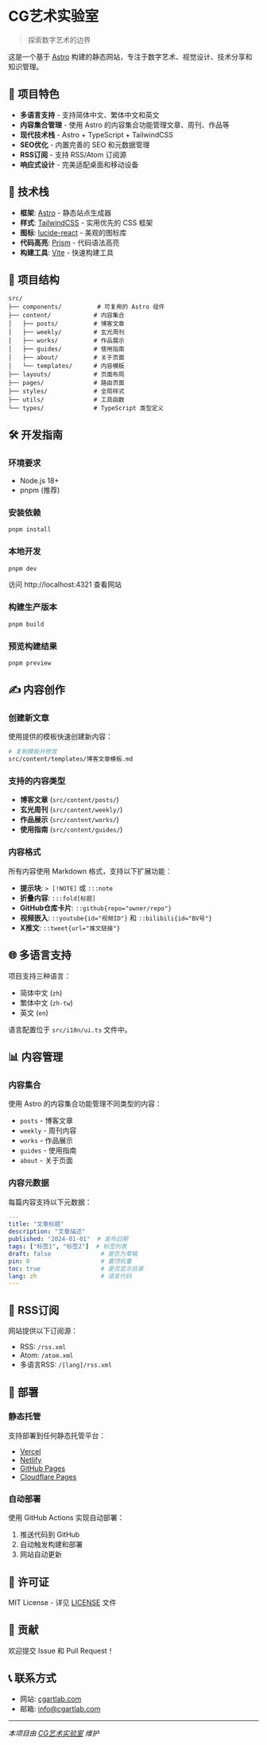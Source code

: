 # CG艺术实验室

> 探索数字艺术的边界

这是一个基于 [Astro](https://astro.build) 构建的静态网站，专注于数字艺术、视觉设计、技术分享和知识管理。

## 🌟 项目特色

- **多语言支持** - 支持简体中文、繁体中文和英文
- **内容集合管理** - 使用 Astro 的内容集合功能管理文章、周刊、作品等
- **现代技术栈** - Astro + TypeScript + TailwindCSS
- **SEO优化** - 内置完善的 SEO 和元数据管理
- **RSS订阅** - 支持 RSS/Atom 订阅源
- **响应式设计** - 完美适配桌面和移动设备

## 🚀 技术栈

- **框架**: [Astro](https://astro.build) - 静态站点生成器
- **样式**: [TailwindCSS](https://tailwindcss.com) - 实用优先的 CSS 框架
- **图标**: [lucide-react](https://lucide.dev) - 美观的图标库
- **代码高亮**: [Prism](https://prismjs.com) - 代码语法高亮
- **构建工具**: [Vite](https://vitejs.dev) - 快速构建工具

## 📁 项目结构

```
src/
├── components/          # 可复用的 Astro 组件
├── content/            # 内容集合
│   ├── posts/          # 博客文章
│   ├── weekly/         # 玄光周刊
│   ├── works/          # 作品展示
│   ├── guides/         # 使用指南
│   ├── about/          # 关于页面
│   └── templates/      # 内容模板
├── layouts/            # 页面布局
├── pages/              # 路由页面
├── styles/             # 全局样式
├── utils/              # 工具函数
└── types/              # TypeScript 类型定义
```

## 🛠️ 开发指南

### 环境要求

- Node.js 18+ 
- pnpm (推荐)

### 安装依赖

```bash
pnpm install
```

### 本地开发

```bash
pnpm dev
```

访问 http://localhost:4321 查看网站

### 构建生产版本

```bash
pnpm build
```

### 预览构建结果

```bash
pnpm preview
```

## ✍️ 内容创作

### 创建新文章

使用提供的模板快速创建新内容：

```bash
# 复制模板并修改
src/content/templates/博客文章模板.md
```

### 支持的内容类型

- **博客文章** (`src/content/posts/`)
- **玄光周刊** (`src/content/weekly/`)
- **作品展示** (`src/content/works/`)
- **使用指南** (`src/content/guides/`)

### 内容格式

所有内容使用 Markdown 格式，支持以下扩展功能：

- **提示块**: `> [!NOTE]` 或 `:::note`
- **折叠内容**: `:::fold[标题]`
- **GitHub仓库卡片**: `::github{repo="owner/repo"}`
- **视频嵌入**: `::youtube{id="视频ID"}` 和 `::bilibili{id="BV号"}`
- **X推文**: `::tweet{url="推文链接"}`

## 🌐 多语言支持

项目支持三种语言：
- 简体中文 (`zh`)
- 繁体中文 (`zh-tw`) 
- 英文 (`en`)

语言配置位于 `src/i18n/ui.ts` 文件中。

## 📊 内容管理

### 内容集合

使用 Astro 的内容集合功能管理不同类型的内容：

- `posts` - 博客文章
- `weekly` - 周刊内容
- `works` - 作品展示
- `guides` - 使用指南
- `about` - 关于页面

### 内容元数据

每篇内容支持以下元数据：

```yaml
---
title: "文章标题"
description: "文章描述"
published: "2024-01-01"  # 发布日期
tags: ["标签1", "标签2"]  # 标签列表
draft: false              # 是否为草稿
pin: 0                    # 置顶权重
toc: true                 # 是否显示目录
lang: zh                  # 语言代码
---
```

## 🔄 RSS订阅

网站提供以下订阅源：

- RSS: `/rss.xml`
- Atom: `/atom.xml`
- 多语言RSS: `/[lang]/rss.xml`

## 📱 部署

### 静态托管

支持部署到任何静态托管平台：

- [Vercel](https://vercel.com)
- [Netlify](https://netlify.com)
- [GitHub Pages](https://pages.github.com)
- [Cloudflare Pages](https://pages.cloudflare.com)

### 自动部署

使用 GitHub Actions 实现自动部署：

1. 推送代码到 GitHub
2. 自动触发构建和部署
3. 网站自动更新

## 📄 许可证

MIT License - 详见 [LICENSE](LICENSE) 文件

## 🤝 贡献

欢迎提交 Issue 和 Pull Request！

## 📞 联系方式

- 网站: [cgartlab.com](https://cgartlab.com)
- 邮箱: info@cgartlab.com

---

*本项目由 [CG艺术实验室](https://cgartlab.com) 维护*